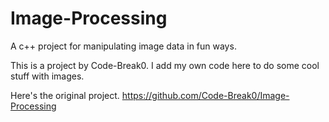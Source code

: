 # Image-Processing
A c++ project for manipulating image data in fun ways.

This is a project by Code-Break0. I add my own code here to do some cool stuff with images.

Here's the original project.
https://github.com/Code-Break0/Image-Processing
